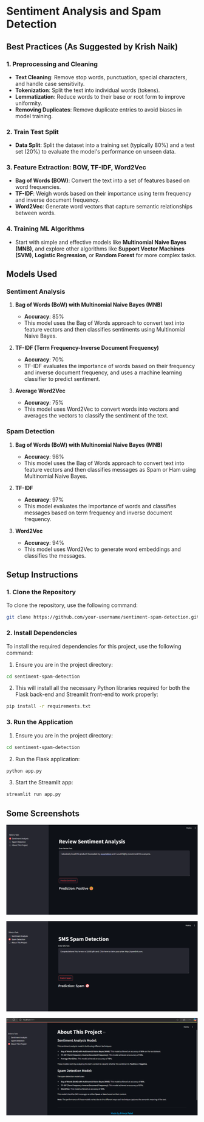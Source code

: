 # Sentiment Analysis and Spam Detection

## Best Practices (As Suggested by Krish Naik)

### 1. Preprocessing and Cleaning

- **Text Cleaning**: Remove stop words, punctuation, special characters, and handle case sensitivity.
- **Tokenization**: Split the text into individual words (tokens).
- **Lemmatization**: Reduce words to their base or root form to improve uniformity.
- **Removing Duplicates**: Remove duplicate entries to avoid biases in model training.

### 2. Train Test Split

- **Data Split**: Split the dataset into a training set (typically 80%) and a test set (20%) to evaluate the model's performance on unseen data.

### 3. Feature Extraction: BOW, TF-IDF, Word2Vec

- **Bag of Words (BOW)**: Convert the text into a set of features based on word frequencies.
- **TF-IDF**: Weigh words based on their importance using term frequency and inverse document frequency.
- **Word2Vec**: Generate word vectors that capture semantic relationships between words.

### 4. Training ML Algorithms

- Start with simple and effective models like **Multinomial Naive Bayes (MNB)**, and explore other algorithms like **Support Vector Machines (SVM)**, **Logistic Regression**, or **Random Forest** for more complex tasks.

## Models Used

### Sentiment Analysis

1. **Bag of Words (BoW) with Multinomial Naive Bayes (MNB)**

   - **Accuracy**: 85%
   - This model uses the Bag of Words approach to convert text into feature vectors and then classifies sentiments using Multinomial Naive Bayes.

2. **TF-IDF (Term Frequency-Inverse Document Frequency)**

   - **Accuracy**: 70%
   - TF-IDF evaluates the importance of words based on their frequency and inverse document frequency, and uses a machine learning classifier to predict sentiment.

3. **Average Word2Vec**
   - **Accuracy**: 75%
   - This model uses Word2Vec to convert words into vectors and averages the vectors to classify the sentiment of the text.

### Spam Detection

1. **Bag of Words (BoW) with Multinomial Naive Bayes (MNB)**

   - **Accuracy**: 98%
   - This model uses the Bag of Words approach to convert text into feature vectors and then classifies messages as Spam or Ham using Multinomial Naive Bayes.

2. **TF-IDF**

   - **Accuracy**: 97%
   - This model evaluates the importance of words and classifies messages based on term frequency and inverse document frequency.

3. **Word2Vec**
   - **Accuracy**: 94%
   - This model uses Word2Vec to generate word embeddings and classifies the messages.

## Setup Instructions

### 1. Clone the Repository

To clone the repository, use the following command:

```bash
git clone https://github.com/your-username/sentiment-spam-detection.git
```

### 2. Install Dependencies

To install the required dependencies for this project, use the following command:

1. Ensure you are in the project directory:

```bash
cd sentiment-spam-detection
```

2. This will install all the necessary Python libraries required for both the Flask back-end and Streamlit front-end to work properly:

```bash
pip install -r requirements.txt
```

### 3. Run the Application

1. Ensure you are in the project directory:

```bash
cd sentiment-spam-detection
```

2. Run the Flask application:

```bash
python app.py
```

3. Start the Streamlit app:

```bash
streamlit run app.py
```

## Some Screenshots

![Kindle Sentiment Analysis](img/img1.png)

![SMS Spam Detection](img/img2.png)

![About This Project](img/img3.png)
